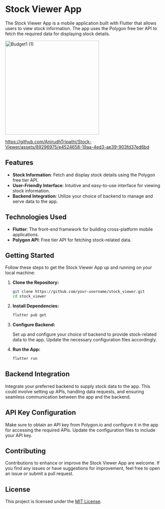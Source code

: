 # Stock Viewer App

The Stock Viewer App is a mobile application built with Flutter that allows users to view stock information. The app uses the Polygon free tier API to fetch the required data for displaying stock details.

<img src="https://github.com/AnirudhTripathi/Stock-Viewer/assets/89296975/dec18fae-68aa-47bb-bdf6-7cdad2af74b8" alt="Budget1 (1)" width="300" align = "center">

https://github.com/AnirudhTripathi/Stock-Viewer/assets/89296975/e4524658-19aa-4ed3-ae39-903fd37ed6bd

## Features

- **Stock Information**: Fetch and display stock details using the Polygon free tier API.
- **User-Friendly Interface**: Intuitive and easy-to-use interface for viewing stock information.
- **Backend Integration**: Utilize your choice of backend to manage and serve data to the app.

## Technologies Used

- **Flutter**: The front-end framework for building cross-platform mobile applications.
- **Polygon API**: Free tier API for fetching stock-related data.

## Getting Started

Follow these steps to get the Stock Viewer App up and running on your local machine:

1. **Clone the Repository:**

    ```bash
    git clone https://github.com/your-username/stock_viewer.git
    cd stock_viewer
    ```

2. **Install Dependencies:**

    ```bash
    flutter pub get
    ```

3. **Configure Backend:**

    Set up and configure your choice of backend to provide stock-related data to the app. Update the necessary configuration files accordingly.

4. **Run the App:**

    ```bash
    flutter run
    ```

## Backend Integration

Integrate your preferred backend to supply stock data to the app. This could involve setting up APIs, handling data requests, and ensuring seamless communication between the app and the backend.

## API Key Configuration

Make sure to obtain an API key from Polygon.io and configure it in the app for accessing the required APIs. Update the configuration files to include your API key.

## Contributing

Contributions to enhance or improve the Stock Viewer App are welcome. If you find any issues or have suggestions for improvement, feel free to open an issue or submit a pull request.

## License

This project is licensed under the [MIT License](LICENSE).





